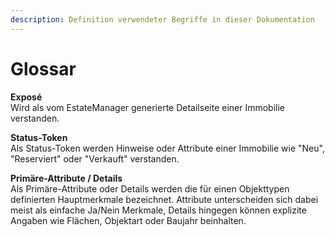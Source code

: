 ```yaml
---
description: Definition verwendeter Begriffe in dieser Dokumentation
---
```


# Glossar

**Exposé**  
Wird als vom EstateManager generierte Detailseite einer Immobilie verstanden.

**Status-Token**  
Als Status-Token werden Hinweise oder Attribute einer Immobilie wie "Neu", "Reserviert" oder "Verkauft" verstanden.

**Primäre-Attribute / Details**  
Als Primäre-Attribute oder Details werden die für einen Objekttypen definierten Hauptmerkmale bezeichnet. Attribute unterscheiden sich dabei meist als einfache Ja/Nein Merkmale, Details hingegen können explizite Angaben wie Flächen, Objektart oder Baujahr beinhalten.



